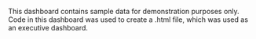 This dashboard contains sample data for demonstration purposes only. Code in this dashboard was used to create a .html file, which was used as an executive dashboard. 